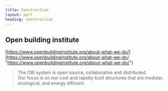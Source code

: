 ```yaml
---
title: Construction
layout: part
heading: Construction
---
```

## Open building institute

[https://www.openbuildinginstitute.org/about-what-we-do/](https://www.openbuildinginstitute.org/about-what-we-do/ "https://www.openbuildinginstitute.org/about-what-we-do/")

> The OBI system is open source, collaborative and distributed.  
> Our focus is on low cost and rapidly-built structures that are modular, ecological, and energy efficient.